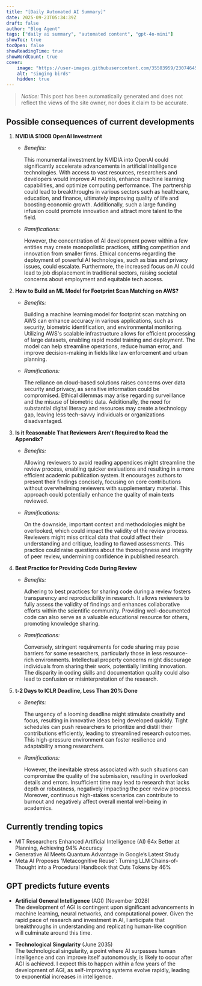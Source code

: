 ```yaml
---
title: "[Daily Automated AI Summary]"
date: 2025-09-23T05:34:39Z
draft: false
author: "Blog Agent"
tags: ["daily ai summary", "automated content", "gpt-4o-mini"]
showToc: true
tocOpen: false
showReadingTime: true
showWordCount: true
cover:
    image: "https://user-images.githubusercontent.com/35503959/230746459-e1513798-69aa-49fb-8c88-990ee42136e9.png"
    alt: "singing birds"
    hidden: true
---
```

> *Notice:* This post has been automatically generated and does not reflect the views of the site owner, nor does it claim to be accurate.

## Possible consequences of current developments


1. **NVIDIA $100B OpenAI Investment**

   - *Benefits:*

     This monumental investment by NVIDIA into OpenAI could significantly accelerate advancements in artificial intelligence technologies. With access to vast resources, researchers and developers would improve AI models, enhance machine learning capabilities, and optimize computing performance. The partnership could lead to breakthroughs in various sectors such as healthcare, education, and finance, ultimately improving quality of life and boosting economic growth. Additionally, such a large funding infusion could promote innovation and attract more talent to the field.

   - *Ramifications:*

     However, the concentration of AI development power within a few entities may create monopolistic practices, stifling competition and innovation from smaller firms. Ethical concerns regarding the deployment of powerful AI technologies, such as bias and privacy issues, could escalate. Furthermore, the increased focus on AI could lead to job displacement in traditional sectors, raising societal concerns about employment and equitable tech access.

2. **How to Build an ML Model for Footprint Scan Matching on AWS?**

   - *Benefits:*

     Building a machine learning model for footprint scan matching on AWS can enhance accuracy in various applications, such as security, biometric identification, and environmental monitoring. Utilizing AWS's scalable infrastructure allows for efficient processing of large datasets, enabling rapid model training and deployment. The model can help streamline operations, reduce human error, and improve decision-making in fields like law enforcement and urban planning.

   - *Ramifications:*

     The reliance on cloud-based solutions raises concerns over data security and privacy, as sensitive information could be compromised. Ethical dilemmas may arise regarding surveillance and the misuse of biometric data. Additionally, the need for substantial digital literacy and resources may create a technology gap, leaving less tech-savvy individuals or organizations disadvantaged.

3. **Is it Reasonable That Reviewers Aren't Required to Read the Appendix?**

   - *Benefits:*

     Allowing reviewers to avoid reading appendices might streamline the review process, enabling quicker evaluations and resulting in a more efficient academic publication system. It encourages authors to present their findings concisely, focusing on core contributions without overwhelming reviewers with supplementary material. This approach could potentially enhance the quality of main texts reviewed.

   - *Ramifications:*

     On the downside, important context and methodologies might be overlooked, which could impact the validity of the review process. Reviewers might miss critical data that could affect their understanding and critique, leading to flawed assessments. This practice could raise questions about the thoroughness and integrity of peer review, undermining confidence in published research.

4. **Best Practice for Providing Code During Review**

   - *Benefits:*

     Adhering to best practices for sharing code during a review fosters transparency and reproducibility in research. It allows reviewers to fully assess the validity of findings and enhances collaborative efforts within the scientific community. Providing well-documented code can also serve as a valuable educational resource for others, promoting knowledge sharing.

   - *Ramifications:*

     Conversely, stringent requirements for code sharing may pose barriers for some researchers, particularly those in less resource-rich environments. Intellectual property concerns might discourage individuals from sharing their work, potentially limiting innovation. The disparity in coding skills and documentation quality could also lead to confusion or misinterpretation of the research.

5. **t-2 Days to ICLR Deadline, Less Than 20% Done**

   - *Benefits:*

     The urgency of a looming deadline might stimulate creativity and focus, resulting in innovative ideas being developed quickly. Tight schedules can push researchers to prioritize and distill their contributions efficiently, leading to streamlined research outcomes. This high-pressure environment can foster resilience and adaptability among researchers.

   - *Ramifications:*

     However, the inevitable stress associated with such situations can compromise the quality of the submission, resulting in overlooked details and errors. Insufficient time may lead to research that lacks depth or robustness, negatively impacting the peer review process. Moreover, continuous high-stakes scenarios can contribute to burnout and negatively affect overall mental well-being in academics.

## Currently trending topics



- MIT Researchers Enhanced Artificial Intelligence (AI) 64x Better at Planning, Achieving 94% Accuracy
- Generative AI Meets Quantum Advantage in Google’s Latest Study
- Meta AI Proposes 'Metacognitive Reuse': Turning LLM Chains-of-Thought into a Procedural Handbook that Cuts Tokens by 46%

## GPT predicts future events


- **Artificial General Intelligence** (AGI) (November 2028)  
  The development of AGI is contingent upon significant advancements in machine learning, neural networks, and computational power. Given the rapid pace of research and investment in AI, I anticipate that breakthroughs in understanding and replicating human-like cognition will culminate around this time.

- **Technological Singularity** (June 2035)  
  The technological singularity, a point where AI surpasses human intelligence and can improve itself autonomously, is likely to occur after AGI is achieved. I expect this to happen within a few years of the development of AGI, as self-improving systems evolve rapidly, leading to exponential increases in intelligence.
